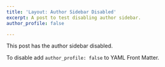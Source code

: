 ```yaml
---
title: 'Layout: Author Sidebar Disabled'
excerpt: A post to test disabling author sidebar.
author_profile: false

---
```

This post has the author sidebar disabled.

To disable add `author_profile: false` to YAML Front Matter.